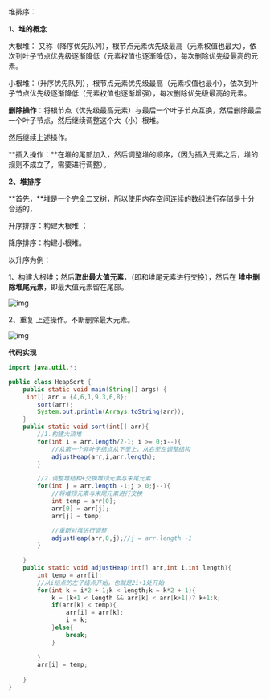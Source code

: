 堆排序：

**1、堆的概念**

大根堆： 又称（降序优先队列），根节点元素优先级最高（元素权值也最大），依次到叶子节点优先级逐渐降低（元素权值也逐渐降低），每次删除优先级最高的元素。

 小根堆：（升序优先队列），根节点元素优先级最高（元素权值也最小），依次到叶子节点优先级逐渐降低（元素权值也逐渐增强），每次删除优先级最高的元素。

**删除操作**：将根节点（优先级最高元素）与最后一个叶子节点互换，然后删除最后一个叶子节点，然后继续调整这个大（小）根堆。

然后继续上述操作。

**插入操作：**在堆的尾部加入，然后调整堆的顺序，（因为插入元素之后，堆的规则不成立了，需要进行调整）。



**2、堆排序**

**首先，**堆是一个完全二叉树，所以使用内存空间连续的数组进行存储是十分合适的，

升序排序：构建大根堆 ；

 降序排序：构建小根堆。



以升序为例：

1、构建大根堆；然后**取出最大值元素**，（即和堆尾元素进行交换），然后在 **堆中删除堆尾元素**，即最大值元素留在尾部。

![img](https://images2015.cnblogs.com/blog/1024555/201612/1024555-20161217194207620-1455153342.png)





2、重复 上述操作。不断删除最大元素。

![img](https://images2015.cnblogs.com/blog/1024555/201612/1024555-20161218152929339-1114983222.png)

**代码实现**

```java
import java.util.*;

public class HeapSort {
    public static void main(String[] args) {
     int[] arr = {4,6,1,9,3,6,8};
        sort(arr);
        System.out.println(Arrays.toString(arr));
    }
    public static void sort(int[] arr){
        //1.构建大顶堆
        for(int i = arr.length/2-1; i >= 0;i--){
            //从第一个非叶子结点从下至上，从右至左调整结构
            adjustHeap(arr,i,arr.length);
        }

        //2.调整堆结构+交换堆顶元素与末尾元素
        for(int j = arr.length -1;j > 0;j--){
            //将堆顶元素与末尾元素进行交换
            int temp = arr[0];
            arr[0] = arr[j];
            arr[j] = temp;

            //重新对堆进行调整
            adjustHeap(arr,0,j);//j = arr.length -1
        }
         
    }
    public static void adjustHeap(int[] arr,int i,int length){
        int temp = arr[i];
        //从i结点的左子结点开始，也就是2i+1处开始
        for(int k = i*2 + 1;k < length;k = k*2 + 1){
            k = (k+1 < length && arr[k] < arr[k+1])? k+1:k;
            if(arr[k] < temp){
                arr[i] = arr[k];
                i = k;
            }else{
                break;
            }
            
        }
        arr[i] = temp;
        
    }
}
```

